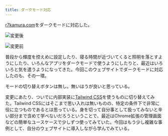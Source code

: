 ```yaml
---
title: ダークモード対応
---
```

[r7kamura.com](https://r7kamura.com/)をダークモードに対応した。

![](https://lh6.googleusercontent.com/ppb_Cy555V6C0u6TwbBZCOQJKGu1N0pVw_KHXjjgYSBxL1u_Ai6dubpNIxwToYHsS6qfuVBj1jji-f-lbRLcMLI39p8CAeWMsB094WLT4yprD_cJYAH1ImdBCfMK6ov0u1D7KBFrImnrzPDcRPsCljYN2rOh3XPVTKbhjARgRWwv1MVBf2s5huI9gO9V "変更後")

![](https://lh5.googleusercontent.com/I7V_b68ZUmWHt2Ib0N47N9U3QcaP_83NzTOSn6yQt0vlMlKtEOHCfb1Fc2VkIFD7MHxw_cN851qW6sFYeOpRQRtaz8-1AZAwmuR9DjKIkaKVK77RYHsh-_k1mCroijKsY_b-ISKcg4fGZ-tOiSUtmPqOrOlXrHwBdUvbjyr_OoVW45Q5_Ur5yFfFm8rd "変更前")

普段から輝度を控えめに設定したり、寝る時間が近づいてくると照明を落とすようにしたり、いろんなアプリをダークモードで使うようにしたりと、最近はいろいろと気を遣うようになってきた。今回このウェブサイトでダークモードに対応したのも、その一環。

モードの切り替えボタンは無し。無いほうが良いと思っている。

変更にあたり、ついでに内部実装に[Tailwind CSS](https://tailwindcss.com/)を使うものに切り替えてみた。Tailwind CSSにはそこまで思い入れは無いものの、特定の条件下で非常に役に立つものであるとは思っている。身を切って自分事として扱ってみないと辛い部分まで含めて学べないだろうということで、最近はChrome拡張の管理画面などの簡単なユースケースで少しずつ使ってみていた。今回はもう少し複雑な事例として、自分のウェブサイトに導入しながら学んでみている。
